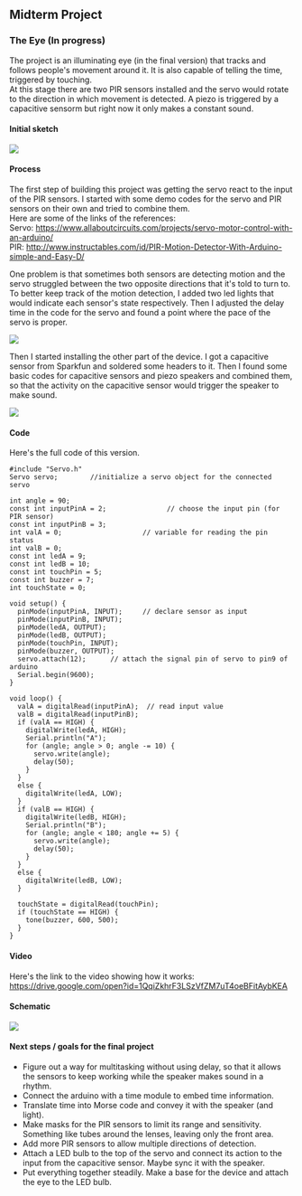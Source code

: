 ## Midterm Project

### The Eye (In progress)

The project is an illuminating eye (in the final version) that tracks and follows people's movement around it. It is also capable of telling the time, triggered by touching. </br>
At this stage there are two PIR sensors installed and the servo would rotate to the direction in which movement is detected. A piezo is triggered by a capacitive sensorm but right now it only makes a constant sound. </br>

#### Initial sketch </br>
<html>
  <img src="https://github.com/JinghanLuo/DigitalElectronics/blob/master/MidtermProject/images/sketch0208.jpg" />
</html>

#### Process

The first step of building this project was getting the servo react to the input of the PIR sensors. I started with some demo codes for the servo and PIR sensors on their own and tried to combine them.</br>
Here are some of the links of the references: </br>
Servo: https://www.allaboutcircuits.com/projects/servo-motor-control-with-an-arduino/ </br>
PIR: http://www.instructables.com/id/PIR-Motion-Detector-With-Arduino-simple-and-Easy-D/ </br>

One problem is that sometimes both sensors are detecting motion and the servo struggled between the two opposite directions that it's told to turn to. To better keep track of the motion detection, I added two led lights that would indicate each sensor's state respectively. Then I adjusted the delay time in the code for the servo and found a point where the pace of the servo is proper. </br>
<html>
  <img src="https://github.com/JinghanLuo/DigitalElectronics/blob/master/MidtermProject/images/process.jpg" />
</html>

Then I started installing the other part of the device. I got a capacitive sensor from Sparkfun and soldered some headers to it. Then I found some basic codes for capacitive sensors and piezo speakers and combined them, so that the activity on the capacitive sensor would trigger the speaker to make sound. </br>

<html>
  <img src="https://github.com/JinghanLuo/DigitalElectronics/blob/master/MidtermProject/images/process2.jpg" />
</html>

#### Code
Here's the full code of this version. </br>
  
    #include "Servo.h"
    Servo servo;        //initialize a servo object for the connected servo

    int angle = 90;
    const int inputPinA = 2;               // choose the input pin (for PIR sensor)
    const int inputPinB = 3;
    int valA = 0;                    // variable for reading the pin status
    int valB = 0;
    const int ledA = 9;
    const int ledB = 10;
    const int touchPin = 5;
    const int buzzer = 7;
    int touchState = 0;

    void setup() {
      pinMode(inputPinA, INPUT);     // declare sensor as input
      pinMode(inputPinB, INPUT);
      pinMode(ledA, OUTPUT);
      pinMode(ledB, OUTPUT);
      pinMode(touchPin, INPUT);
      pinMode(buzzer, OUTPUT);
      servo.attach(12);      // attach the signal pin of servo to pin9 of arduino
      Serial.begin(9600);
    }

    void loop() {
      valA = digitalRead(inputPinA);  // read input value
      valB = digitalRead(inputPinB);
      if (valA == HIGH) {
        digitalWrite(ledA, HIGH);
        Serial.println("A");
        for (angle; angle > 0; angle -= 10) {
          servo.write(angle);
          delay(50);
        }
      }
      else {
        digitalWrite(ledA, LOW);
      }
      if (valB == HIGH) {
        digitalWrite(ledB, HIGH);
        Serial.println("B");
        for (angle; angle < 180; angle += 5) {
          servo.write(angle);
          delay(50);
        }
      }
      else {
        digitalWrite(ledB, LOW);
      }

      touchState = digitalRead(touchPin);
      if (touchState == HIGH) {
        tone(buzzer, 600, 500);
      }
    }
    
#### Video 
Here's the link to the video showing how it works: </br>
https://drive.google.com/open?id=1QqiZkhrF3LSzVfZM7uT4oeBFitAybKEA

#### Schematic </br>
<html>
    <img src="https://github.com/JinghanLuo/DigitalElectronics/blob/master/MidtermProject/images/schematic.jpg" />
</html>

#### Next steps / goals for the final project
- Figure out a way for multitasking without using delay, so that it allows the sensors to keep working while the speaker makes sound in a rhythm. </br>
- Connect the arduino with a time module to embed time information. </br>
- Translate time into Morse code and convey it with the speaker (and light). </br>
- Make masks for the PIR sensors to limit its range and sensitivity. Something like tubes around the lenses, leaving only the front area. </br>
- Add more PIR sensors to allow multiple directions of detection. </br>
- Attach a LED bulb to the top of the servo and connect its action to the input from the capacitive sensor. Maybe sync it with the speaker. </br>
- Put everything together steadily. Make a base for the device and attach the eye to the LED bulb. </br>
